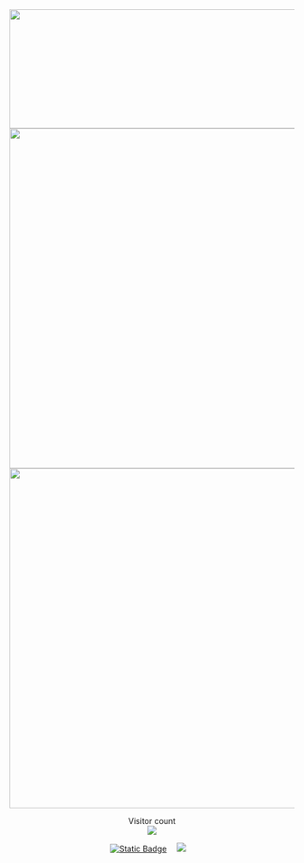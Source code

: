 <div align="center">
  <img width="600" height="210" src="https://card.yuy1n.io/card/76561198267381956/dark,en,badge,group,badges,games,screenshots">
  
  <img src="https://github-readme-stats.vercel.app/api?username=wuliao2019&show_icons=true&theme=tokyonight&hide_border=true&include_all_commits=true&count_private=true" width="600"/>
  
  <img src="https://github-readme-stats.vercel.app/api/top-langs/?username=wuliao2019&layout=compact&theme=tokyonight" width="600"/>
  
  Visitor count</br>
  <img src="https://profile-counter.glitch.me/wuliao2019/count.svg" />
  
  <!-- profile logo 个人资料徽标 -->
  <a href="https://space.bilibili.com/44778675"><img alt="Static Badge" src="https://img.shields.io/badge/Bilibili-FB7299?style=flat-square&logo=bilibili&logoColor=F4F4F4"></a>&emsp;
  <a href="https://blog.sunguoqi.com/"><img src="https://img.shields.io/badge/Website-博客-blue" /></a>&emsp;
</div>
